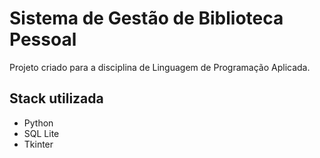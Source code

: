 # Sistema de Gestão de Biblioteca Pessoal

Projeto criado para a disciplina de Linguagem de Programação Aplicada.

## Stack utilizada

- Python
- SQL Lite
- Tkinter
